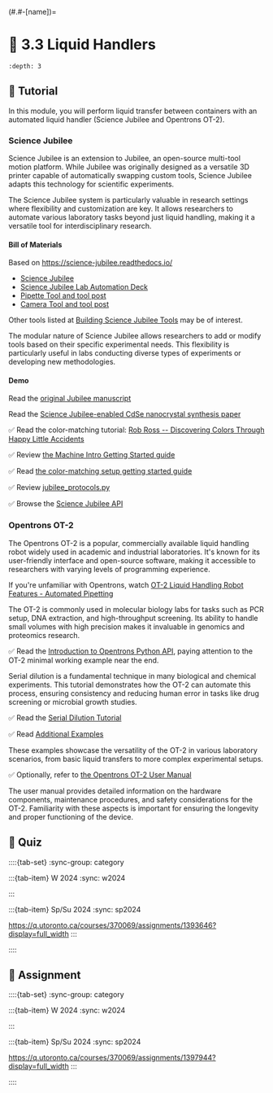 (#.#-[name])=
# 🧩 3.3 Liquid Handlers

```{contents}
:depth: 3
```

## 🔰 Tutorial

In this module, you will perform liquid transfer between containers with an automated liquid handler (Science Jubilee and Opentrons OT-2).

### Science Jubilee

Science Jubilee is an extension to Jubilee, an open-source multi-tool motion platform. While Jubilee was originally designed as a versatile 3D printer capable of automatically swapping custom tools, Science Jubilee adapts this technology for scientific experiments.

The Science Jubilee system is particularly valuable in research settings where flexibility and customization are key. It allows researchers to automate various laboratory tasks beyond just liquid handling, making it a versatile tool for interdisciplinary research.

#### Bill of Materials

Based on https://science-jubilee.readthedocs.io/

- [Science Jubilee](https://science-jubilee.readthedocs.io/en/latest/building/building_a_jubilee.html#jubilee-build-resources)
- [Science Jubilee Lab Automation Deck](https://science-jubilee.readthedocs.io/en/latest/building/lab_automation_deck.html)
- [Pipette Tool and tool post](https://science-jubilee.readthedocs.io/en/latest/building/pipette_tool.html)
- [Camera Tool and tool post](https://science-jubilee.readthedocs.io/en/latest/building/top_down_camera_tool.html)

Other tools listed at [Building Science Jubilee Tools](https://science-jubilee.readthedocs.io/en/latest/building/building_tools.html#building-science-jubilee-tools) may be of interest.

The modular nature of Science Jubilee allows researchers to add or modify tools based on their specific experimental needs. This flexibility is particularly useful in labs conducting diverse types of experiments or developing new methodologies.

#### Demo

Read the [original Jubilee manuscript](https://dx.doi.org/10.1145/3313831.3376425)

Read the [Science Jubilee-enabled CdSe nanocrystal synthesis paper](https://dx.doi.org/10.1039/D3DD00033H)

✅ Read the color-matching tutorial: [Rob Ross -- Discovering Colors Through Happy Little Accidents](https://github.com/pozzo-research-group/jubilee_pipette_BOdemo/blob/main/RobRoss_Happy_Little_Accidents.ipynb)

✅ Review [the Machine Intro Getting Started guide](https://science-jubilee.readthedocs.io/en/latest/getting_started/machine_intro.html)

✅ Read [the color-matching setup getting started guide](https://science-jubilee.readthedocs.io/en/latest/getting_started/color_mixing_setup.html)

✅ Review [jubilee_protocols.py](https://github.com/pozzo-research-group/jubilee_pipette_BOdemo/blob/main/src%2Fjubilee_pipette_bodemo%2Fjubilee_protocols.py)

✅ Browse the [Science Jubilee API](https://science-jubilee.readthedocs.io/en/latest/autoapi/index.html)

### Opentrons OT-2

The Opentrons OT-2 is a popular, commercially available liquid handling robot widely used in academic and industrial laboratories. It's known for its user-friendly interface and open-source software, making it accessible to researchers with varying levels of programming experience.

If you're unfamiliar with Opentrons, watch [OT-2 Liquid Handling Robot Features - Automated Pipetting](https://youtu.be/G4y7FoTN_WA?si=dRc8nafAnAN1q77C)

The OT-2 is commonly used in molecular biology labs for tasks such as PCR setup, DNA extraction, and high-throughput screening. Its ability to handle small volumes with high precision makes it invaluable in genomics and proteomics research.

✅ Read the [Introduction to Opentrons Python API](https://docs.opentrons.com/v2/), paying attention to the OT-2 minimal working example near the end.

Serial dilution is a fundamental technique in many biological and chemical experiments. This tutorial demonstrates how the OT-2 can automate this process, ensuring consistency and reducing human error in tasks like drug screening or microbial growth studies.

✅ Read the [Serial Dilution Tutorial](https://docs.opentrons.com/v2/tutorial.html#tutorial)

✅ Read [Additional Examples](https://docs.opentrons.com/v2/new_examples.html#new-examples)

These examples showcase the versatility of the OT-2 in various laboratory scenarios, from basic liquid transfers to more complex experimental setups.

✅ Optionally, refer to [the Opentrons OT-2 User Manual](https://insights.opentrons.com/hubfs/Products/OT-2/OT-2R%20User%20Manual%20V1.0.pdf)

The user manual provides detailed information on the hardware components, maintenance procedures, and safety considerations for the OT-2. Familiarity with these aspects is important for ensuring the longevity and proper functioning of the device.

## 🚀 Quiz

::::{tab-set}
:sync-group: category

:::{tab-item} W 2024
:sync: w2024

:::

:::{tab-item} Sp/Su 2024
:sync: sp2024

https://q.utoronto.ca/courses/370069/assignments/1393646?display=full_width
:::

::::

## 📄 Assignment

::::{tab-set}
:sync-group: category

:::{tab-item} W 2024
:sync: w2024

:::

:::{tab-item} Sp/Su 2024
:sync: sp2024

https://q.utoronto.ca/courses/370069/assignments/1397944?display=full_width
:::

::::
